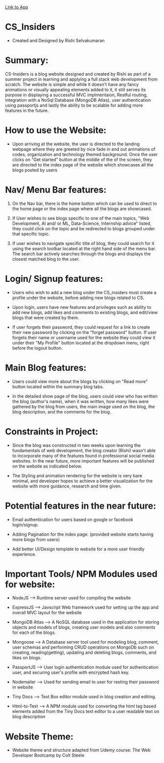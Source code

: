 [Link to App](https://cs-insiders.herokuapp.com/)
# CS_Insiders

* Created and Designed by Rishi Selvakumaran

# Summary:

CS-Insiders is a blog website designed and created by Rishi as part of a summer project in learning and applying a full stack web development from scratch.
The website is simple and while it doesn't have any fancy animations or visually appealing elements added to it, it still serves its purpose in displaying a successful MVC implmentaion, Restful routing, integration with a NoSql Database (MongoDB Atlas), user authentication using passportjs and lastly the ability to be scalable for adding more features in the future. 

# How to use the Website:

- Upon arriving at the website, the user is directed to the landing webpage where they are greeted by nice fade in and out animations of codes, organization and technology themed background. Once the user clicks on "Get started" button at the middle of the of the screen, they are directed to the index page of the website which showcases all the blogs posted by users

# Nav/ Menu Bar features:

1. On the Nav bar, there is the home button which can be used to direct to the home page or the index page where all the blogs are showcased. 

2. If User wishes to see blogs specific to one of the main topics, "Web Development, AI and/ or ML, Data-Science, Internship advice" listed, they could click on the topic and be redirected to blogs grouped under that specific topic.

3. If user wishes to navigate specific title of blog, they could search for it using the search toolbar located at the right hand side of the menu bar. The search bar actively searches through the blogs and displays the closest matched blog to the user.

# Login/ Signup features:

- Users who wish to add a new blog under the CS_insiders must create a profile under the website, before adding new blogs related to CS.

- Upon login, users have new features and privileges such as ability to add new blogs, add likes and comments to existing blogs, and edit/view blogs that were created by them. 

- If user forgets their password, they could request for a link to create their new password by clicking on the "forget password" button. If user forgets their name or username used for the website they could view it under their "My Profile" button located at the dropdown menu, right before the logout button.

# Main Blog features:

- Users could view more about the blogs by clicking on "Read more" button located within the summary blog tabs. 

- In the detailed show page of the blog, users could view who has written the blog (author's name), when it was written, how many likes were gathered by the blog from users, the main image used on the blog, the blog description, and the comments for the blog. 



# Constraints in Project:

- Since the blog was constructed in two weeks upon learning the fundamentals of web development, the blog creator (Rishi) wasn't able to incorporate many of the features found in professional social media websites. In the near future, more important features will be published on the website as indicated below.

- The Styling and animation rendering for the website is very bare minimal, and developer hopes to achieve a better visualization for the website with more guidance, research and time given.


# Potential features in the near future:

- Email authentication for users based on google or facebook login/signup.

- Adding Pagination for the index page. (provided website starts having more blogs from users)

- Add better UI/Design template to website for a more user friendly experience.


# Important Tools/ NPM Modules used for website:

- NodeJS --> Runtime server used for compiling the website

- ExpressJS --> Javscript Web framework used for setting up the app and overall MVC layout for the website

- MongoDB Atlas --> A NoSQL database used in the application for storing objects and models of blogs, creating user models and also comments for each of the blogs.

- Mongoose --> A Database server tool used for modeling blog, comment, user schemas and performing CRUD operations on MongoDb such on creating, reading(getting), updating and deleting blogs, comments, and likes on blogs.

- PassportJS --> User login authentication module used for authentication user, and securing user's profile with encrypted hash key.

- Nodemailer --> Used for sending email to user for resting their password in website

- Tiny Docs --> Text Box editor module used in blog creation and editing. 

- Html-to-Text --> A NPM module used for converting the html tag based elements added from the Tiny Docs text editor to a user readable text on blog description

# Website Theme:
* Website theme and structure adapted from Udemy course: The Web Developer Bootcamp by Colt Steele
